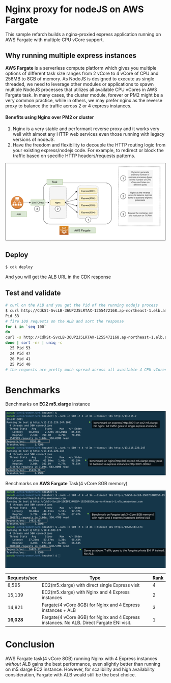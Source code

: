 

# Nginx proxy for nodeJS on AWS Fargate

This sample refarch builds a nginx-proxied express application running on AWS Fargate with multiple CPU vCore support.



## Why running multiple express instances

**AWS Fargate** is a serverless compute platform which gives you multiple options of different task size ranges from 2 vCore to 4 vCore of CPU and 256MB to 8GB of memory. As NodeJS is designed to execute as single threaded, we need to leverage other modules or applications to spawn multiple NodeJS processes that utilizes all available CPU vCores in AWS Fargate task. In many cases, the cluster module, forever or PM2 might be a very common practice, while in others, we may prefer nginx as the reverse proxy to balance the traffic across 2 or 4 express instances.

#### Benefits using Nginx over PM2 or cluster

1. Nginx is a very stable and performant reverse proxy and it works very well with almost any HTTP web services even those running with legacy versions of nodeJS.
2. Have the freedom and flexibility to decouple the HTTP routing logic from your existing express/nodejs code. For example, to redirect or block the traffic based on specific HTTP headers/requests patterns.

![](images/nginx-proxy-nodejs.png)



## Deploy

```bash
$ cdk deploy
```

And you will get the ALB URL in the CDK response



## Test and validate

```bash
# curl on the ALB and you get the Pid of the running nodejs process
$ curl http://CdkSt-SvcLB-36UP2J5LRTAX-1255472168.ap-northeast-1.elb.amazonaws.com
Pid 53 
# fire 100 requests on the ALB and sort the response
for i in `seq 100`                                     
do               
curl -s http://CdkSt-SvcLB-36UP2J5LRTAX-1255472168.ap-northeast-1.elb.amazonaws.com
done | sort -nr | uniq -c
  25 Pid 53
  24 Pid 47
  26 Pid 41
  25 Pid 40
# the requests are pretty much spread across all available 4 CPU vCores
```



# Benchmarks

Benchmarks on **EC2 m5.xlarge** instance

![](images/ec2-m5xl-banchmark.png)



Benchmarks on **AWS Fargate** Task(4 vCore 8GB memory)

![](images/fargate-bench-4vcore-8gmem.png)

| Requests/sec | Type                                                         | Rank |
| ------------ | ------------------------------------------------------------ | ---- |
| 8,595        | EC2(m5.xlarge) with direct single Express visit              | 4    |
| 15,139       | EC2(m5.xlarge) with Nginx and 4 Express instances            | 2    |
| 14,821       | Fargate(4 vCore 8GB) for Nginx and 4 Express instances + ALB | 3    |
| **16,028**   | Fargate(4 vCore 8GB) for Nginx and 4 Express instances. No ALB. Direct Fargate ENI visit. | 1    |



# Conclusion

AWS Fargate task(4 vCore 8GB) running Nginx with 4 Express instances *without* ALB gains the best performance, even slightly better than running on m5.xlarge EC2 instance. However, for scalibility and high availability consideration,  Fargate with ALB would still be the best choice.